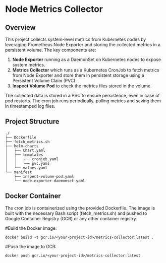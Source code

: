 # Node Metrics Collector

## Overview

This project collects system-level metrics from Kubernetes nodes by leveraging Prometheus Node Exporter and storing the collected metrics in a persistent volume. The key components are:

1. **Node Exporter** running as a DaemonSet on Kubernetes nodes to expose system metrics.
2. **Metrics Collector** which runs as a Kubernetes CronJob to fetch metrics from Node Exporter and store them in persistent storage using a Persistent Volume Claim (PVC).
3. **Inspect Volume Pod** to check the metrics files stored in the volume.
   
The collected data is stored in a PVC to ensure persistence, even in case of pod restarts. The cron job runs periodically, pulling metrics and saving them in timestamped log files.

## Project Structure

```plaintext
./
├── Dockerfile
├── fetch_metrics.sh
├── helm-charts
│   ├── Chart.yaml
│   ├── templates
│   │   ├── cronjob.yaml
│   │   └── pvc.yaml
│   └── values.yaml
└── manifest
    ├── inspect-volume-pod.yaml
    └── node-exporter-daemonset.yaml
```

## Docker Container

The cron job is containerized using the provided Dockerfile. The image is built with the necessary Bash script (fetch_metrics.sh) and pushed to Google Container Registry (GCR) or any other container registry.

#Build the Docker image:

```plaintext
docker build -t gcr.io/<your-project-id>/metrics-collector:latest .
```

#Push the image to GCR:

```plaintext
docker push gcr.io/<your-project-id>/metrics-collector:latest
```


